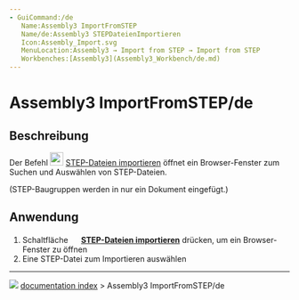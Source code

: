```yaml
---
- GuiCommand:/de
   Name:Assembly3 ImportFromSTEP
   Name/de:Assembly3 STEPDateienImportieren
   Icon:Assembly_Import.svg
   MenuLocation:Assembly3 → Import from STEP → Import from STEP
   Workbenches:[Assembly3](Assembly3_Workbench/de.md)
---
```


# Assembly3 ImportFromSTEP/de

## Beschreibung

Der Befehl <img alt="" src=images/Assembly_Import.svg‎‎  style="width:24px;"> [STEP-Dateien importieren](Assembly3_ImportFromSTEP/de.md) öffnet ein Browser-Fenster zum Suchen und Auswählen von STEP-Dateien.

(STEP-Baugruppen werden in nur ein Dokument eingefügt.)

## Anwendung

1.  Schaltfläche **<img src="images/Assembly_Import.svg‎‎" width=16px> [STEP-Dateien importieren](Assembly3_ImportFromSTEP/de.md)** drücken, um ein Browser-Fenster zu öffnen
2.  Eine STEP-Datei zum Importieren auswählen



---
![](images/Right_arrow.png) [documentation index](../README.md) > Assembly3 ImportFromSTEP/de

